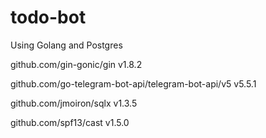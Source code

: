 # todo-bot

Using Golang and Postgres

 github.com/gin-gonic/gin v1.8.2
 
 github.com/go-telegram-bot-api/telegram-bot-api/v5 v5.5.1
 
 github.com/jmoiron/sqlx v1.3.5
 
 github.com/spf13/cast v1.5.0
